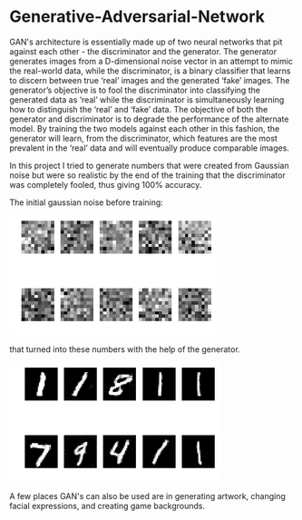 # Generative-Adversarial-Network

GAN's architecture is essentially made up of two neural networks that pit against each other - the discriminator and the generator. The generator generates images from a D-dimensional noise vector in an attempt to mimic the real-world data, while the discriminator, is a binary classifier that learns to discern between true ‘real’ images and the generated ‘fake’ images. The generator’s objective is to fool the discriminator into classifying the generated data as ‘real’ while the discriminator is simultaneously learning how to distinguish the ‘real’ and ‘fake’ data. The objective of both the generator and discriminator is to degrade the performance of the alternate model. By training the two models against each other in this fashion, the generator will learn, from the discriminator, which features are the most prevalent in the ‘real’ data and will eventually produce comparable images.

In this project I tried to generate numbers that were created from Gaussian noise but were so realistic by the end of the training that the discriminator was completely fooled, thus giving 100% accuracy.

The initial gaussian noise before training:

![](Images/gaussian_noise_before.png)

that turned into these numbers with the help of the generator.

![](Images/generated_after.png)

A few places GAN's can also be used are in generating artwork, changing facial expressions, and creating game backgrounds. 
